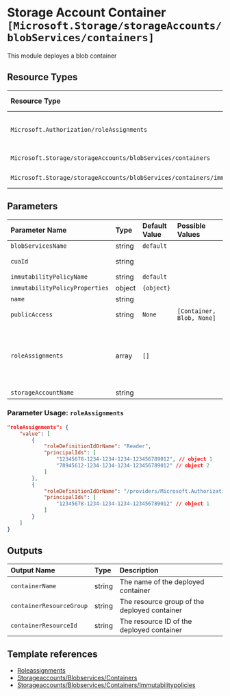 # Storage Account Container `[Microsoft.Storage/storageAccounts/blobServices/containers]`

This module deployes a blob container

## Resource Types

| Resource Type | API Version |
| :-- | :-- |
| `Microsoft.Authorization/roleAssignments` | 2020-04-01-preview |
| `Microsoft.Storage/storageAccounts/blobServices/containers` | 2019-06-01 |
| `Microsoft.Storage/storageAccounts/blobServices/containers/immutabilityPolicies` | 2019-06-01 |

## Parameters

| Parameter Name | Type | Default Value | Possible Values | Description |
| :-- | :-- | :-- | :-- | :-- |
| `blobServicesName` | string | `default` |  | Optional. Name of the blob service. |
| `cuaId` | string |  |  | Optional. Customer Usage Attribution ID (GUID). This GUID must be previously registered |
| `immutabilityPolicyName` | string | `default` |  | Optional. Name of the immutable policy. |
| `immutabilityPolicyProperties` | object | `{object}` |  | Optional. Configure immutability policy. |
| `name` | string |  |  | Required. The name of the storage container to deploy |
| `publicAccess` | string | `None` | `[Container, Blob, None]` | Optional. Specifies whether data in the container may be accessed publicly and the level of access. |
| `roleAssignments` | array | `[]` |  | Optional. Array of role assignment objects that contain the 'roleDefinitionIdOrName' and 'principalId' to define RBAC role assignments on this resource. In the roleDefinitionIdOrName attribute, you can provide either the display name of the role definition, or it's fully qualified ID in the following format: '/providers/Microsoft.Authorization/roleDefinitions/c2f4ef07-c644-48eb-af81-4b1b4947fb11' |
| `storageAccountName` | string |  |  | Required. Name of the Storage Account. |

### Parameter Usage: `roleAssignments`

```json
"roleAssignments": {
    "value": [
        {
            "roleDefinitionIdOrName": "Reader",
            "principalIds": [
                "12345678-1234-1234-1234-123456789012", // object 1
                "78945612-1234-1234-1234-123456789012" // object 2
            ]
        },
        {
            "roleDefinitionIdOrName": "/providers/Microsoft.Authorization/roleDefinitions/c2f4ef07-c644-48eb-af81-4b1b4947fb11",
            "principalIds": [
                "12345678-1234-1234-1234-123456789012" // object 1
            ]
        }
    ]
}
```

## Outputs

| Output Name | Type | Description |
| :-- | :-- | :-- |
| `containerName` | string | The name of the deployed container |
| `containerResourceGroup` | string | The resource group of the deployed container |
| `containerResourceId` | string | The resource ID of the deployed container |

## Template references

- [Roleassignments](https://docs.microsoft.com/en-us/azure/templates/Microsoft.Authorization/2020-04-01-preview/roleAssignments)
- [Storageaccounts/Blobservices/Containers](https://docs.microsoft.com/en-us/azure/templates/Microsoft.Storage/2019-06-01/storageAccounts/blobServices/containers)
- [Storageaccounts/Blobservices/Containers/Immutabilitypolicies](https://docs.microsoft.com/en-us/azure/templates/Microsoft.Storage/2019-06-01/storageAccounts/blobServices/containers/immutabilityPolicies)
